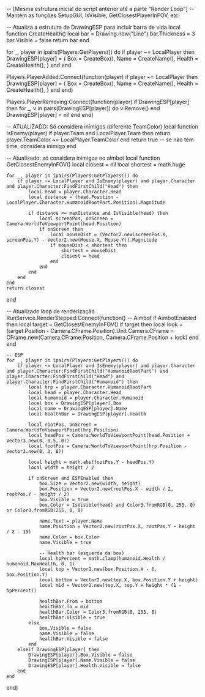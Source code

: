 -- [Mesma estrutura inicial do script anterior até a parte "Render Loop"]
-- Mantém as funções SetupGUI, IsVisible, GetClosestPlayerInFOV, etc.

-- Atualiza a estrutura de DrawingESP para incluir barra de vida
local function CreateHealth()
	local bar = Drawing.new("Line")
	bar.Thickness = 3
	bar.Visible = false
	return bar
end

for _, player in ipairs(Players:GetPlayers()) do
	if player ~= LocalPlayer then
		DrawingESP[player] = {
			Box = CreateBox(),
			Name = CreateName(),
			Health = CreateHealth(),
		}
	end
end

Players.PlayerAdded:Connect(function(player)
	if player ~= LocalPlayer then
		DrawingESP[player] = {
			Box = CreateBox(),
			Name = CreateName(),
			Health = CreateHealth(),
		}
	end
end)

Players.PlayerRemoving:Connect(function(player)
	if DrawingESP[player] then
		for _, v in pairs(DrawingESP[player]) do
			v:Remove()
		end
		DrawingESP[player] = nil
	end
end)

-- ATUALIZADO: Só considera inimigos (diferente TeamColor)
local function IsEnemy(player)
	if player.Team and LocalPlayer.Team then
		return player.TeamColor ~= LocalPlayer.TeamColor
	end
	return true -- se não tem time, considera inimigo
end

-- Atualizado: só considera inimigos no aimbot
local function GetClosestEnemyInFOV()
	local closest = nil
	local shortest = math.huge

	for _, player in ipairs(Players:GetPlayers()) do
		if player ~= LocalPlayer and IsEnemy(player) and player.Character and player.Character:FindFirstChild("Head") then
			local head = player.Character.Head
			local distance = (head.Position - LocalPlayer.Character.HumanoidRootPart.Position).Magnitude

			if distance <= maxDistance and IsVisible(head) then
				local screenPos, onScreen = Camera:WorldToViewportPoint(head.Position)
				if onScreen then
					local mouseDist = (Vector2.new(screenPos.X, screenPos.Y) - Vector2.new(Mouse.X, Mouse.Y)).Magnitude
					if mouseDist < shortest then
						shortest = mouseDist
						closest = head
					end
				end
			end
		end
	end
	return closest
end

-- Atualizado loop de renderização
RunService.RenderStepped:Connect(function()
	-- Aimbot
	if AimbotEnabled then
		local target = GetClosestEnemyInFOV()
		if target then
			local look = (target.Position - Camera.CFrame.Position).Unit
			Camera.CFrame = CFrame.new(Camera.CFrame.Position, Camera.CFrame.Position + look)
		end
	end

	-- ESP
	for _, player in ipairs(Players:GetPlayers()) do
		if player ~= LocalPlayer and IsEnemy(player) and player.Character and player.Character:FindFirstChild("HumanoidRootPart") and player.Character:FindFirstChild("Head") and player.Character:FindFirstChild("Humanoid") then
			local hrp = player.Character.HumanoidRootPart
			local head = player.Character.Head
			local humanoid = player.Character.Humanoid
			local box = DrawingESP[player].Box
			local name = DrawingESP[player].Name
			local healthBar = DrawingESP[player].Health

			local rootPos, onScreen = Camera:WorldToViewportPoint(hrp.Position)
			local headPos = Camera:WorldToViewportPoint(head.Position + Vector3.new(0, 0.5, 0))
			local footPos = Camera:WorldToViewportPoint(hrp.Position - Vector3.new(0, 3, 0))

			local height = math.abs(footPos.Y - headPos.Y)
			local width = height / 2

			if onScreen and ESPEnabled then
				box.Size = Vector2.new(width, height)
				box.Position = Vector2.new(rootPos.X - width / 2, rootPos.Y - height / 2)
				box.Visible = true
				box.Color = IsVisible(head) and Color3.fromRGB(0, 255, 0) or Color3.fromRGB(255, 0, 0)

				name.Text = player.Name
				name.Position = Vector2.new(rootPos.X, rootPos.Y - height / 2 - 15)
				name.Color = box.Color
				name.Visible = true

				-- Health bar (esquerda da box)
				local hpPercent = math.clamp(humanoid.Health / humanoid.MaxHealth, 0, 1)
				local top = Vector2.new(box.Position.X - 6, box.Position.Y)
				local bottom = Vector2.new(top.X, box.Position.Y + height)
				local mid = Vector2.new(top.X, top.Y + height * (1 - hpPercent))

				healthBar.From = bottom
				healthBar.To = mid
				healthBar.Color = Color3.fromRGB(0, 255, 0)
				healthBar.Visible = true
			else
				box.Visible = false
				name.Visible = false
				healthBar.Visible = false
			end
		elseif DrawingESP[player] then
			DrawingESP[player].Box.Visible = false
			DrawingESP[player].Name.Visible = false
			DrawingESP[player].Health.Visible = false
		end
	end
end)
